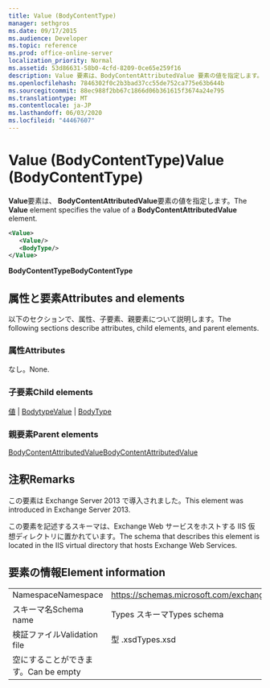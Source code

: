 ```yaml
---
title: Value (BodyContentType)
manager: sethgros
ms.date: 09/17/2015
ms.audience: Developer
ms.topic: reference
ms.prod: office-online-server
localization_priority: Normal
ms.assetid: 53d86631-58b0-4cfd-8209-0ce65e259f16
description: Value 要素は、BodyContentAttributedValue 要素の値を指定します。
ms.openlocfilehash: 7846302f0c2b3bad37cc55de752ca775e63b644b
ms.sourcegitcommit: 88ec988f2bb67c1866d06b361615f3674a24e795
ms.translationtype: MT
ms.contentlocale: ja-JP
ms.lasthandoff: 06/03/2020
ms.locfileid: "44467607"
---
```

# <a name="value-bodycontenttype"></a><span data-ttu-id="9f1b7-103">Value (BodyContentType)</span><span class="sxs-lookup"><span data-stu-id="9f1b7-103">Value (BodyContentType)</span></span>

<span data-ttu-id="9f1b7-104">**Value**要素は、 **BodyContentAttributedValue**要素の値を指定します。</span><span class="sxs-lookup"><span data-stu-id="9f1b7-104">The **Value** element specifies the value of a **BodyContentAttributedValue** element.</span></span> 
  
```XML
<Value>
   <Value/>
   <BodyType/>
</Value>
```

<span data-ttu-id="9f1b7-105">**BodyContentType**</span><span class="sxs-lookup"><span data-stu-id="9f1b7-105">**BodyContentType**</span></span>

## <a name="attributes-and-elements"></a><span data-ttu-id="9f1b7-106">属性と要素</span><span class="sxs-lookup"><span data-stu-id="9f1b7-106">Attributes and elements</span></span>

<span data-ttu-id="9f1b7-107">以下のセクションで、属性、子要素、親要素について説明します。</span><span class="sxs-lookup"><span data-stu-id="9f1b7-107">The following sections describe attributes, child elements, and parent elements.</span></span>
  
### <a name="attributes"></a><span data-ttu-id="9f1b7-108">属性</span><span class="sxs-lookup"><span data-stu-id="9f1b7-108">Attributes</span></span>

<span data-ttu-id="9f1b7-109">なし。</span><span class="sxs-lookup"><span data-stu-id="9f1b7-109">None.</span></span>
  
### <a name="child-elements"></a><span data-ttu-id="9f1b7-110">子要素</span><span class="sxs-lookup"><span data-stu-id="9f1b7-110">Child elements</span></span>

<span data-ttu-id="9f1b7-111">[値](value.md)  | [Bodytype](bodytype.md)</span><span class="sxs-lookup"><span data-stu-id="9f1b7-111">[Value](value.md) | [BodyType](bodytype.md)</span></span>
  
### <a name="parent-elements"></a><span data-ttu-id="9f1b7-112">親要素</span><span class="sxs-lookup"><span data-stu-id="9f1b7-112">Parent elements</span></span>

[<span data-ttu-id="9f1b7-113">BodyContentAttributedValue</span><span class="sxs-lookup"><span data-stu-id="9f1b7-113">BodyContentAttributedValue</span></span>](bodycontentattributedvalue.md)
  
## <a name="remarks"></a><span data-ttu-id="9f1b7-114">注釈</span><span class="sxs-lookup"><span data-stu-id="9f1b7-114">Remarks</span></span>

<span data-ttu-id="9f1b7-115">この要素は Exchange Server 2013 で導入されました。</span><span class="sxs-lookup"><span data-stu-id="9f1b7-115">This element was introduced in Exchange Server 2013.</span></span>
  
<span data-ttu-id="9f1b7-116">この要素を記述するスキーマは、Exchange Web サービスをホストする IIS 仮想ディレクトリに置かれています。</span><span class="sxs-lookup"><span data-stu-id="9f1b7-116">The schema that describes this element is located in the IIS virtual directory that hosts Exchange Web Services.</span></span>
  
## <a name="element-information"></a><span data-ttu-id="9f1b7-117">要素の情報</span><span class="sxs-lookup"><span data-stu-id="9f1b7-117">Element information</span></span>

|||
|:-----|:-----|
|<span data-ttu-id="9f1b7-118">Namespace</span><span class="sxs-lookup"><span data-stu-id="9f1b7-118">Namespace</span></span>  <br/> |https://schemas.microsoft.com/exchange/services/2006/types  <br/> |
|<span data-ttu-id="9f1b7-119">スキーマ名</span><span class="sxs-lookup"><span data-stu-id="9f1b7-119">Schema name</span></span>  <br/> |<span data-ttu-id="9f1b7-120">Types スキーマ</span><span class="sxs-lookup"><span data-stu-id="9f1b7-120">Types schema</span></span>  <br/> |
|<span data-ttu-id="9f1b7-121">検証ファイル</span><span class="sxs-lookup"><span data-stu-id="9f1b7-121">Validation file</span></span>  <br/> |<span data-ttu-id="9f1b7-122">型 .xsd</span><span class="sxs-lookup"><span data-stu-id="9f1b7-122">Types.xsd</span></span>  <br/> |
|<span data-ttu-id="9f1b7-123">空にすることができます。</span><span class="sxs-lookup"><span data-stu-id="9f1b7-123">Can be empty</span></span>  <br/> ||
   

